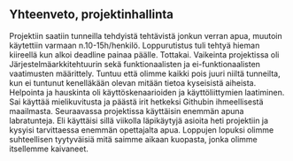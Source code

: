 ## Yhteenveto, projektinhallinta

Projektiin saatiin tunneilla tehdyistä tehtävistä jonkun verran apua, muutoin käytettiin varmaan n.10-15h/henkilö.
Loppurutistus tuli tehtyä hieman kiireellä kun alkoi deadline painaa päälle. Tottakai. Vaikeinta projektissa oli Järjestelmäarkkitehtuurin
sekä funktionaalisten ja ei-funktionaalisten vaatimusten määrittely. Tuntuu että olimme kaikki pois juuri niiltä tunneilta,
kun ei tuntunut kenelläkään olevan mitään tietoa kyseisistä aiheista. Helpointa ja hauskinta oli käyttöskenaarioiden ja
käyttöliittymien laatiminen. Sai käyttää mielikuvitusta ja päästä irit hetkeksi Githubin ihmeellisestä maailmasta.
Seuraavassa projektissa käyttäisin enemmän apuna labratunteja. Eli käyttäisi sillä viikolla läpikäytyjä asioita heti projektiin ja 
kysyisi tarvittaessa enemmän opettajalta apua. Loppujen lopuksi olimme suhteellisen tyytyväisiä mitä saimme aikaan kuopasta,
jonka olimme itsellemme kaivaneet.
